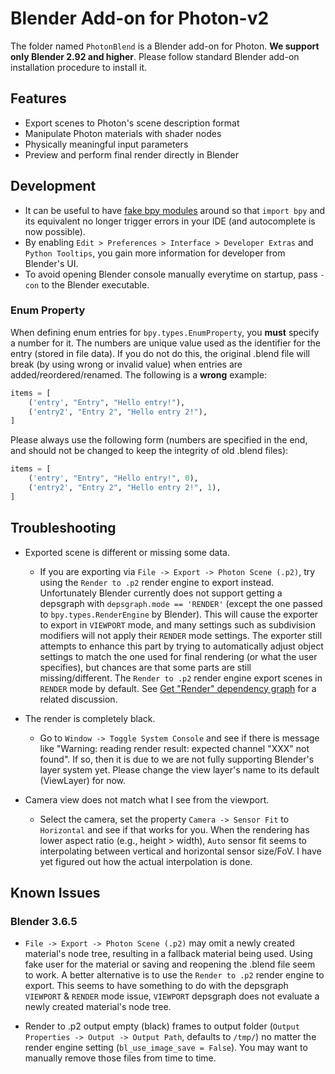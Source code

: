 # Blender Add-on for Photon-v2

[//TODO]: # (add a tutorial on how to install)

The folder named `PhotonBlend` is a Blender add-on for Photon. **We support only Blender 2.92 and higher**. Please follow standard Blender add-on installation procedure to install it.

[//TODO]: # (simple tutorials on how to use the addon)

## Features

* Export scenes to Photon's scene description format
* Manipulate Photon materials with shader nodes
* Physically meaningful input parameters
* Preview and perform final render directly in Blender

## Development

* It can be useful to have [fake bpy modules](https://github.com/nutti/fake-bpy-module) around so that `import bpy` and its equivalent no longer trigger errors in your IDE (and autocomplete is now possible).
* By enabling `Edit > Preferences > Interface > Developer Extras` and `Python Tooltips`, you gain more information for developer from Blender's UI.
* To avoid opening Blender console manually everytime on startup, pass `-con` to the Blender executable.

### Enum Property

When defining enum entries for `bpy.types.EnumProperty`, you **must** specify a number for it. The numbers are unique value used as the identifier for the entry (stored in file data). If you do not do this, the original .blend file will break (by using wrong or invalid value) when entries are added/reordered/renamed. The following is a **wrong** example:

```python
items = [
    ('entry', "Entry", "Hello entry!"),
    ('entry2', "Entry 2", "Hello entry 2!"),
]
```

Please always use the following form (numbers are specified in the end, and should not be changed to keep the integrity of old .blend files):

```python
items = [
    ('entry', "Entry", "Hello entry!", 0),
    ('entry2', "Entry 2", "Hello entry 2!", 1),
]
```

## Troubleshooting

* Exported scene is different or missing some data.
  - If you are exporting via `File -> Export -> Photon Scene (.p2)`, try using the `Render to .p2` render engine to export instead. Unfortunately Blender currently does not support getting a depsgraph with ``depsgraph.mode == 'RENDER'`` (except the one passed to `bpy.types.RenderEngine` by Blender). This will cause the exporter to export in `VIEWPORT` mode, and many settings such as subdivision modifiers will not apply their `RENDER` mode settings. The exporter still attempts to enhance this part by trying to automatically adjust object settings to match the one used for final rendering (or what the user specifies), but chances are that some parts are still missing/different. The `Render to .p2` render engine export scenes in `RENDER` mode by default. See [Get "Render" dependency graph](https://devtalk.blender.org/t/get-render-dependency-graph/12164) for a related discussion.

* The render is completely black.
  - Go to `Window -> Toggle System Console` and see if there is message like "Warning: reading render result: expected channel "XXX" not found". If so, then it is due to we are not fully supporting Blender's layer system yet. Please change the view layer's name to its default (ViewLayer) for now.

* Camera view does not match what I see from the viewport.
  - Select the camera, set the property `Camera -> Sensor Fit` to `Horizontal` and see if that works for you. When the rendering has lower aspect ratio (e.g., height > width), `Auto` sensor fit seems to interpolating between vertical and horizontal sensor size/FoV. I have yet figured out how the actual interpolation is done.

## Known Issues

### Blender 3.6.5

* `File -> Export -> Photon Scene (.p2)` may omit a newly created material's node tree, resulting in a fallback material being used. Using fake user for the material or saving and reopening the .blend file seem to work. A better alternative is to use the `Render to .p2` render engine to export. This seems to have something to do with the depsgraph `VIEWPORT` & `RENDER` mode issue, `VIEWPORT` depsgraph does not evaluate a newly created material's node tree.

* Render to .p2 output empty (black) frames to output folder (`Output Properties -> Output -> Output Path`, defaults to `/tmp/`) no matter the render engine setting (`bl_use_image_save = False`). You may want to manually remove those files from time to time.
